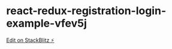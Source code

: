 # react-redux-registration-login-example-vfev5j

[Edit on StackBlitz ⚡️](https://stackblitz.com/edit/react-redux-registration-login-example-vfev5j)
